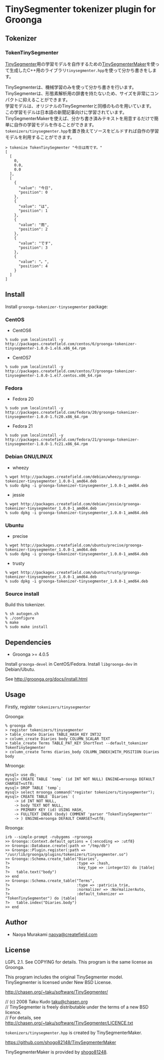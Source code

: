 # TinySegmenter tokenizer plugin for Groonga

## Tokenizer

### TokenTinySegmenter

[TinySegmenter](http://chasen.org/~taku/software/TinySegmenter/)用の学習モデルを自作するための[TinySegmenterMaker](https://github.com/shogo82148/TinySegmenterMaker)を使って生成したC++用のライブラリ``tinysegmenter.hpp``を使って分かち書きをします。

TinySegmenterは、機械学習のみを使って分かち書きを行います。  
TinySegmenterは、形態素解析用の辞書を持たないため、サイズを非常にコンパクトに抑えることができます。  
学習モデルは、オリジナルのTinySegmenterと同様のものを用いています。  
この学習モデルは日本語の新聞記事向けに学習されています。  
TinySegmenterMakerを使えば、分かち書き済みテキストを用意するだけで簡単に自作の学習モデルを作ることができます。  
``tokenizers/tinysegmenter.hpp``を置き換えてソースをビルドすれば自作の学習モデルを利用することができます。

```
> tokenize TokenTinySegmenter "今日は雨です。"
[
  [
    0,
    0.0,
    0.0
  ],
  [
    {
      "value": "今日",
      "position": 0
    },
    {
      "value": "は",
      "position": 1
    },
    {
      "value": "雨",
      "position": 2
    },
    {
      "value": "です",
      "position": 3
    },
    {
      "value": "。",
      "position": 4
    }
  ]
]
```

## Install

Install ``groonga-tokenizer-tinysegmenter`` package:

### CentOS

* CentOS6

```
% sudo yum localinstall -y http://packages.createfield.com/centos/6/groonga-tokenizer-tinysegmenter-1.0.0-1.el6.x86_64.rpm
```

* CentOS7

```
% sudo yum localinstall -y http://packages.createfield.com/centos/7/groonga-tokenizer-tinysegmenter-1.0.0-1.el7.centos.x86_64.rpm
```

### Fedora

* Fedora 20

```
% sudo yum localinstall -y http://packages.createfield.com/fedora/20/groonga-tokenizer-tinysegmenter-1.0.0-1.fc20.x86_64.rpm
```

* Fedora 21

```
% sudo yum localinstall -y http://packages.createfield.com/fedora/21/groonga-tokenizer-tinysegmenter-1.0.0-1.fc21.x86_64.rpm
```

### Debian GNU/LINUX

* wheezy

```
% wget http://packages.createfield.com/debian/wheezy/groonga-tokenizer-tinysegmenter_1.0.0-1_amd64.deb
% sudo dpkg -i groonga-tokenizer-tinysegmenter_1.0.0-1_amd64.deb
```

* jessie

```
% wget http://packages.createfield.com/debian/jessie/groonga-tokenizer-tinysegmenter_1.0.0-1_amd64.deb
% sudo dpkg -i groonga-tokenizer-tinysegmenter_1.0.0-1_amd64.deb
```


### Ubuntu

* precise

```
% wget http://packages.createfield.com/ubuntu/precise/groonga-tokenizer-tinysegmenter_1.0.0-1_amd64.deb
% sudo dpkg -i groonga-tokenizer-tinysegmenter_1.0.0-1_amd64.deb
```

* trusty

```
% wget http://packages.createfield.com/ubuntu/trusty/groonga-tokenizer-tinysegmenter_1.0.0-1_amd64.deb
% sudo dpkg -i groonga-tokenizer-tinysegmenter_1.0.0-1_amd64.deb
```

### Source install

Build this tokenizer.

    % sh autogen.sh
    % ./configure
    % make
    % sudo make install

## Dependencies

* Groonga >= 4.0.5

Install ``groonga-devel`` in CentOS/Fedora. Install ``libgroonga-dev`` in Debian/Ubutu.

See http://groonga.org/docs/install.html

## Usage

Firstly, register `tokenizers/tinysegmenter`

Groonga:

    % groonga db
    > register tokenizers/tinysegmenter
    > table_create Diaries TABLE_HASH_KEY INT32
    > column_create Diaries body COLUMN_SCALAR TEXT
    > table_create Terms TABLE_PAT_KEY ShortText --default_tokenizer TokenTinySegmenter
    > column_create Terms diaries_body COLUMN_INDEX|WITH_POSITION Diaries body

Mroonga:

    mysql> use db;
    mysql> CREATE TABLE `temp` (id INT NOT NULL) ENGINE=mroonga DEFAULT CHARSET=utf8;
    mysql> DROP TABLE `temp`;
    mysql> select mroonga_command("register tokenizers/tinysegmenter");
    mysql> CREATE TABLE `Diaries` (
        -> id INT NOT NULL,
        -> body TEXT NOT NULL,
        -> PRIMARY KEY (id) USING HASH,
        -> FULLTEXT INDEX (body) COMMENT 'parser "TokenTinySegmenter"'
        -> ) ENGINE=mroonga DEFAULT CHARSET=utf8;

Rroonga:

    irb --simple-prompt -rubygems -rgroonga
    >> Groonga::Context.default_options = {:encoding => :utf8}   
    >> Groonga::Database.create(:path => "/tmp/db")
    >> Groonga::Plugin.register(:path => "/usr/lib/groonga/plugins/tokenizers/tinysegmenter.so")
    >> Groonga::Schema.create_table("Diaries",
    ?>                              :type => :hash,
    ?>                              :key_type => :integer32) do |table|
    ?>   table.text("body")
    >> end
    >> Groonga::Schema.create_table("Terms",
    ?>                              :type => :patricia_trie,
    ?>                              :normalizer => :NormalizerAuto,
    ?>                              :default_tokenizer => "TokenTinySegmenter") do |table|
    ?>   table.index("Diaries.body")
    >> end
    
## Author

* Naoya Murakami <naoya@createfield.com>

## License

LGPL 2.1. See COPYING for details.
This program is the same license as Groonga.

This program includes the original TinySegmenter model.  
TinySegmenter is licensed under New BSD License. 

http://chasen.org/~taku/software/TinySegmenter/

// (c) 2008 Taku Kudo <taku@chasen.org>  
// TinySegmenter is freely distributable under the terms of a new BSD licence.  
// For details, see http://chasen.org/~taku/software/TinySegmenter/LICENCE.txt

``tokenizers/tinysegmenter.hpp`` is created by TinySegmenterMaker.

https://github.com/shogo82148/TinySegmenterMaker

TinySegmenterMaker is provided by [shogo81248](https://github.com/shogo82148).


